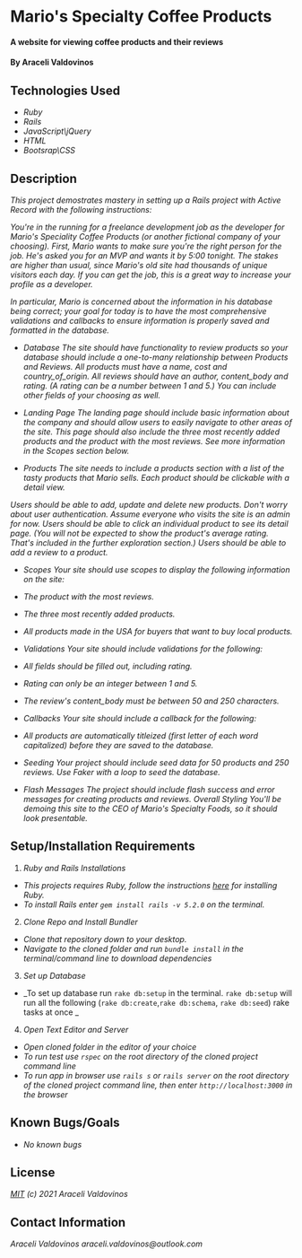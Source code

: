 # Mario's Specialty Coffee Products

#### A website for viewing coffee products and their reviews

#### By Araceli Valdovinos

## Technologies Used

* _Ruby_
* _Rails_
* _JavaScript\jQuery_
* _HTML_
* _Bootsrap\CSS_



## Description
_This project demostrates mastery in setting up a Rails project with Active Record with the following instructions:_

_You're in the running for a freelance development job as the developer for Mario's Speciality Coffee Products (or another fictional company of your choosing). First, Mario wants to make sure you're the right person for the job. He's asked you for an MVP and wants it by 5:00 tonight. The stakes are higher than usual, since Mario's old site had thousands of unique visitors each day. If you can get the job, this is a great way to increase your profile as a developer._

_In particular, Mario is concerned about the information in his database being correct; your goal for today is to have the most comprehensive validations and callbacks to ensure information is properly saved and formatted in the database._

* _Database_
_The site should have functionality to review products so your database should include a one-to-many relationship between Products and Reviews. All products must have a name, cost and country_of_origin. All reviews should have an author, content_body and rating. (A rating can be a number between 1 and 5.) You can include other fields of your choosing as well._

* _Landing Page_
_The landing page should include basic information about the company and should allow users to easily navigate to other areas of the site. This page should also include the three most recently added products and the product with the most reviews. See more information in the Scopes section below._

* _Products_
_The site needs to include a products section with a list of the tasty products that Mario sells. Each product should be clickable with a detail view._

_Users should be able to add, update and delete new products. Don't worry about user authentication. Assume everyone who visits the site is an admin for now. Users should be able to click an individual product to see its detail page. (You will not be expected to show the product's average rating. That's included in the further exploration section.) Users should be able to add a review to a product._

* _Scopes_
_Your site should use scopes to display the following information on the site:_

 * _The product with the most reviews._
 * _The three most recently added products._
 * _All products made in the USA for buyers that want to buy local products._

* _Validations_
_Your site should include validations for the following:_

 * _All fields should be filled out, including rating._
 * _Rating can only be an integer between 1 and 5._
 * _The review's content_body must be between 50 and 250 characters._

* _Callbacks_
_Your site should include a callback for the following:_

 * _All products are automatically titleized (first letter of each word capitalized) before they are saved to the database._

* _Seeding_
_Your project should include seed data for 50 products and 250 reviews. Use Faker with a loop to seed the database._

* _Flash Messages_
_The project should include flash success and error messages for creating products and reviews.
Overall Styling_
_You'll be demoing this site to the CEO of Mario's Specialty Foods, so it should look presentable._

## Setup/Installation Requirements
1. _Ruby and Rails Installations_
* _This projects requires Ruby, follow the instructions [here](https://www.learnhowtoprogram.com/ruby-and-rails/getting-started-with-ruby/ruby-installation-and-setup) for installing Ruby._
* _To install Rails enter `gem install rails -v 5.2.0` on the terminal._

2. _Clone Repo and Install Bundler_
* _Clone that repository down to your desktop._
* _Navigate to the cloned folder and run `bundle install` in the terminal/command line to download dependencies_

3. _Set up Database_
* _To set up database run `rake db:setup` in the terminal. `rake db:setup` will run all the following (`rake db:create`,`rake db:schema`, `rake db:seed`) rake tasks at once _

4. _Open Text Editor and Server_
* _Open cloned folder in the editor of your choice_
* _To run test use `rspec` on the root directory of the cloned project command line_
* _To run app in browser use `rails s` or `rails server` on the root directory of the cloned project command line, then enter `http://localhost:3000` in the browser_


## Known Bugs/Goals
* _No known bugs_


## License
_[MIT](https://opensource.org/licenses/MIT) (c) 2021 Araceli Valdovinos_


## Contact Information
_Araceli Valdovinos araceli.valdovinos@outlook.com_
